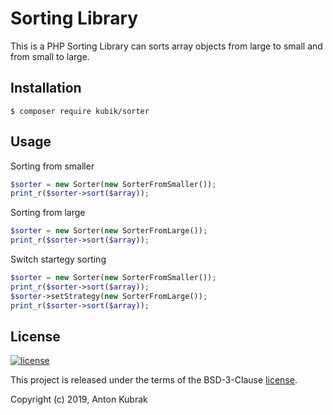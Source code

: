 Sorting Library
===============
This is a PHP Sorting Library can sorts array objects from large to small and from small to large.

Installation
------------




```
$ composer require kubik/sorter
```
Usage
-----
Sorting from smaller
```php
$sorter = new Sorter(new SorterFromSmaller());
print_r($sorter->sort($array));
```
Sorting from large
```php
$sorter = new Sorter(new SorterFromLarge());
print_r($sorter->sort($array));
```
Switch startegy sorting
```php
$sorter = new Sorter(new SorterFromSmaller());
print_r($sorter->sort($array));
$sorter->setStrategy(new SorterFromLarge());
print_r($sorter->sort($array));
```




License
-------

[![license](https://img.shields.io/github/license/greeflas/default-project.svg)](LICENSE)

This project is released under the terms of the BSD-3-Clause [license](LICENSE).

Copyright (c) 2019, Anton Kubrak